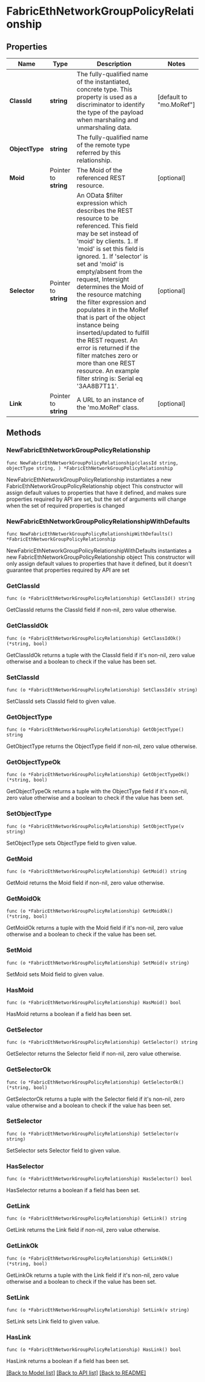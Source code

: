 # FabricEthNetworkGroupPolicyRelationship

## Properties

Name | Type | Description | Notes
------------ | ------------- | ------------- | -------------
**ClassId** | **string** | The fully-qualified name of the instantiated, concrete type. This property is used as a discriminator to identify the type of the payload when marshaling and unmarshaling data. | [default to "mo.MoRef"]
**ObjectType** | **string** | The fully-qualified name of the remote type referred by this relationship. | 
**Moid** | Pointer to **string** | The Moid of the referenced REST resource. | [optional] 
**Selector** | Pointer to **string** | An OData $filter expression which describes the REST resource to be referenced. This field may be set instead of &#39;moid&#39; by clients. 1. If &#39;moid&#39; is set this field is ignored. 1. If &#39;selector&#39; is set and &#39;moid&#39; is empty/absent from the request, Intersight determines the Moid of the resource matching the filter expression and populates it in the MoRef that is part of the object instance being inserted/updated to fulfill the REST request. An error is returned if the filter matches zero or more than one REST resource. An example filter string is: Serial eq &#39;3AA8B7T11&#39;. | [optional] 
**Link** | Pointer to **string** | A URL to an instance of the &#39;mo.MoRef&#39; class. | [optional] 

## Methods

### NewFabricEthNetworkGroupPolicyRelationship

`func NewFabricEthNetworkGroupPolicyRelationship(classId string, objectType string, ) *FabricEthNetworkGroupPolicyRelationship`

NewFabricEthNetworkGroupPolicyRelationship instantiates a new FabricEthNetworkGroupPolicyRelationship object
This constructor will assign default values to properties that have it defined,
and makes sure properties required by API are set, but the set of arguments
will change when the set of required properties is changed

### NewFabricEthNetworkGroupPolicyRelationshipWithDefaults

`func NewFabricEthNetworkGroupPolicyRelationshipWithDefaults() *FabricEthNetworkGroupPolicyRelationship`

NewFabricEthNetworkGroupPolicyRelationshipWithDefaults instantiates a new FabricEthNetworkGroupPolicyRelationship object
This constructor will only assign default values to properties that have it defined,
but it doesn't guarantee that properties required by API are set

### GetClassId

`func (o *FabricEthNetworkGroupPolicyRelationship) GetClassId() string`

GetClassId returns the ClassId field if non-nil, zero value otherwise.

### GetClassIdOk

`func (o *FabricEthNetworkGroupPolicyRelationship) GetClassIdOk() (*string, bool)`

GetClassIdOk returns a tuple with the ClassId field if it's non-nil, zero value otherwise
and a boolean to check if the value has been set.

### SetClassId

`func (o *FabricEthNetworkGroupPolicyRelationship) SetClassId(v string)`

SetClassId sets ClassId field to given value.


### GetObjectType

`func (o *FabricEthNetworkGroupPolicyRelationship) GetObjectType() string`

GetObjectType returns the ObjectType field if non-nil, zero value otherwise.

### GetObjectTypeOk

`func (o *FabricEthNetworkGroupPolicyRelationship) GetObjectTypeOk() (*string, bool)`

GetObjectTypeOk returns a tuple with the ObjectType field if it's non-nil, zero value otherwise
and a boolean to check if the value has been set.

### SetObjectType

`func (o *FabricEthNetworkGroupPolicyRelationship) SetObjectType(v string)`

SetObjectType sets ObjectType field to given value.


### GetMoid

`func (o *FabricEthNetworkGroupPolicyRelationship) GetMoid() string`

GetMoid returns the Moid field if non-nil, zero value otherwise.

### GetMoidOk

`func (o *FabricEthNetworkGroupPolicyRelationship) GetMoidOk() (*string, bool)`

GetMoidOk returns a tuple with the Moid field if it's non-nil, zero value otherwise
and a boolean to check if the value has been set.

### SetMoid

`func (o *FabricEthNetworkGroupPolicyRelationship) SetMoid(v string)`

SetMoid sets Moid field to given value.

### HasMoid

`func (o *FabricEthNetworkGroupPolicyRelationship) HasMoid() bool`

HasMoid returns a boolean if a field has been set.

### GetSelector

`func (o *FabricEthNetworkGroupPolicyRelationship) GetSelector() string`

GetSelector returns the Selector field if non-nil, zero value otherwise.

### GetSelectorOk

`func (o *FabricEthNetworkGroupPolicyRelationship) GetSelectorOk() (*string, bool)`

GetSelectorOk returns a tuple with the Selector field if it's non-nil, zero value otherwise
and a boolean to check if the value has been set.

### SetSelector

`func (o *FabricEthNetworkGroupPolicyRelationship) SetSelector(v string)`

SetSelector sets Selector field to given value.

### HasSelector

`func (o *FabricEthNetworkGroupPolicyRelationship) HasSelector() bool`

HasSelector returns a boolean if a field has been set.

### GetLink

`func (o *FabricEthNetworkGroupPolicyRelationship) GetLink() string`

GetLink returns the Link field if non-nil, zero value otherwise.

### GetLinkOk

`func (o *FabricEthNetworkGroupPolicyRelationship) GetLinkOk() (*string, bool)`

GetLinkOk returns a tuple with the Link field if it's non-nil, zero value otherwise
and a boolean to check if the value has been set.

### SetLink

`func (o *FabricEthNetworkGroupPolicyRelationship) SetLink(v string)`

SetLink sets Link field to given value.

### HasLink

`func (o *FabricEthNetworkGroupPolicyRelationship) HasLink() bool`

HasLink returns a boolean if a field has been set.


[[Back to Model list]](../README.md#documentation-for-models) [[Back to API list]](../README.md#documentation-for-api-endpoints) [[Back to README]](../README.md)



